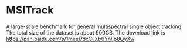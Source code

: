 # MSITrack
A large-scale benchmark for general multispectral single object tracking
The total size of the dataset is about 900GB. The download link is https://pan.baidu.com/s/1meel7dxCliXb6YnFp8QyXw
